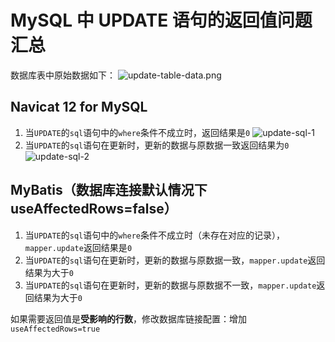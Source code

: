 # MySQL 中 UPDATE 语句的返回值问题汇总

数据库表中原始数据如下：
![update-table-data.png](/img/mysql/update-table-data.png)

## Navicat 12 for MySQL

1. 当`UPDATE`的`sql`语句中的`where`条件不成立时，返回结果是`0`
   ![update-sql-1](/img/mysql/update-sql-1.png)
2. 当`UPDATE`的`sql`语句在更新时，更新的数据与原数据一致返回结果为`0`
   ![update-sql-2](/img/mysql/update-sql-2.png)

## MyBatis（数据库连接默认情况下useAffectedRows=false）

1. 当`UPDATE`的`sql`语句中的`where`条件不成立时（未存在对应的记录），`mapper.update`返回结果是`0`
2. 当`UPDATE`的`sql`语句在更新时，更新的数据与原数据一致，`mapper.update`返回结果为大于`0`
3. 当`UPDATE`的`sql`语句在更新时，更新的数据与原数据不一致，`mapper.update`返回结果为大于`0`

如果需要返回值是**受影响的行数**，修改数据库链接配置：增加 `useAffectedRows=true`




